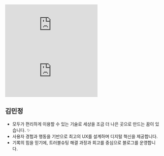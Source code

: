 [![Tech Blog Badge](http://img.shields.io/badge/기술블로그-Visit!-black?style=social&logo=readme&logoColor=green&link=https://jeonge.tistory.com)](https://jeonge.tistory.com) 
[![Gmail Badge](https://img.shields.io/badge/메일-Contact!-black?style=social&logo=Gmail&logoColor=red&link=mailto:dotoriido@gmail.com)](mailto:dotoriido@gmail.com)

## 김민정
- 모두가 편리하게 이용할 수 있는 기술로 세상을 조금 더 나은 곳으로 만드는 꿈이 있습니다. ✨
- 사용자 경험과 행동을 기반으로 최고의 UX를 설계하며 디지털 혁신을 제공합니다.
- 기록의 힘을 믿기에, 트러블슈팅 해결 과정과 회고를 중심으로 블로그를 운영합니다.
